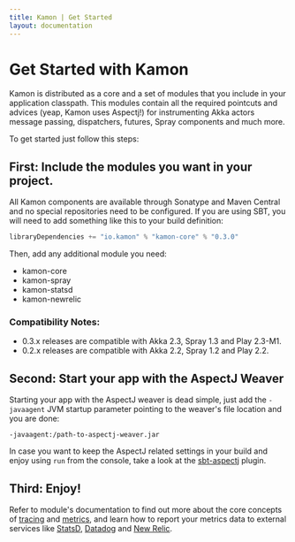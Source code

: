 ```yaml
---
title: Kamon | Get Started
layout: documentation
---
```


Get Started with Kamon
======================

Kamon is distributed as a core and a set of modules that you include in your application classpath. This modules contain
all the required pointcuts and advices (yeap, Kamon uses Aspectj!) for instrumenting Akka actors message passing,
dispatchers, futures, Spray components and much more.

To get started just follow this steps:


First: Include the modules you want in your project.
----------------------------------------------------

All Kamon components are available through Sonatype and Maven Central and no special repositories need to be configured.
If you are using SBT, you will need to add something like this to your build definition:

```scala
libraryDependencies += "io.kamon" % "kamon-core" % "0.3.0"
```

Then, add any additional module you need:

* kamon-core
* kamon-spray
* kamon-statsd
* kamon-newrelic

### Compatibility Notes: ###

* 0.3.x releases are compatible with Akka 2.3, Spray 1.3 and Play 2.3-M1.
* 0.2.x releases are compatible with Akka 2.2, Spray 1.2 and Play 2.2.


Second: Start your app with the AspectJ Weaver
----------------------------------------------

Starting your app with the AspectJ weaver is dead simple, just add the `-javaagent` JVM startup parameter pointing to
the weaver's file location and you are done:

```
-javaagent:/path-to-aspectj-weaver.jar
```

In case you want to keep the AspectJ related settings in your build and enjoy using `run` from the console, take a look
at the [sbt-aspectj] plugin.


Third: Enjoy!
-------------

Refer to module's documentation to find out more about the core concepts of [tracing] and [metrics], and learn how to
report your metrics data to external services like [StatsD], [Datadog] and [New Relic].


[sbt-aspectj]: https://github.com/sbt/sbt-aspectj/
[tracing]: /core/tracing/core-concepts/
[metrics]: /core/metrics/core-concepts/
[logging]: /core/tracing/logging/
[StatsD]: /backends/statsd/
[Datadog]: /backends/datadog/
[New Relic]: /backends/newrelic/
